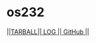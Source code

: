 # os232
||[TARBALL](https://github.com/murifq/os232/blob/main/SandBox/murifq.tar.xz)||[ LOG ](https://github.com/murifq/os232/blob/main/TXT/mylog.txt)||[ GitHub ](https://github.com/murifq/os232)||
